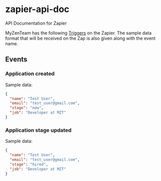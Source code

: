 # zapier-api-doc
API Documentation for Zapier

MyZenTeam has the following [Triggers](https://platform.zapier.com/docs/triggers) on the Zapier. The sample data format that will be received on the Zap is also given along with the event name.

## Events
### Application created
Sample data: 
```json
{
  "name": "Test User",
  "email": "test_user@gmail.com",
  "stage": "new",
  "job": "Developer at MZT"
}
```

### Application stage updated
Sample data:
```json
{
  "name": "Test User",
  "email": "test_user@gmail.com",
  "stage": "hired",
  "job": "Developer at MZT"
}
```
